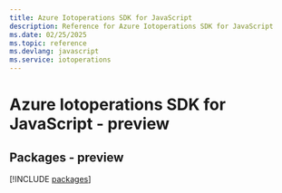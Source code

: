 ```yaml
---
title: Azure Iotoperations SDK for JavaScript
description: Reference for Azure Iotoperations SDK for JavaScript
ms.date: 02/25/2025
ms.topic: reference
ms.devlang: javascript
ms.service: iotoperations
---
```

# Azure Iotoperations SDK for JavaScript - preview
## Packages - preview
[!INCLUDE [packages](iotoperations-index.md)]